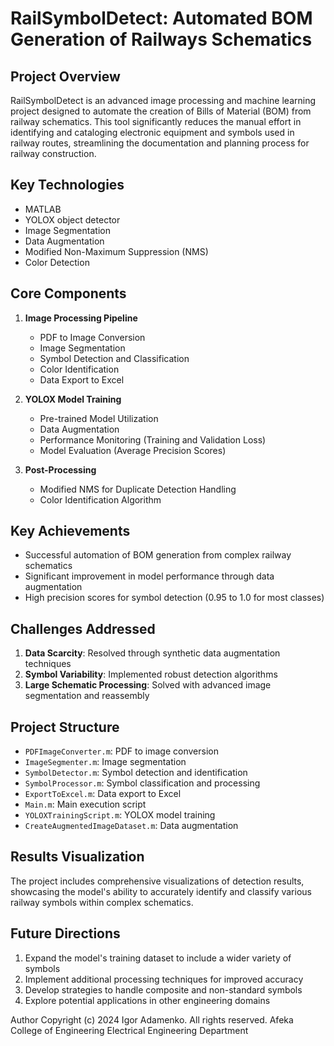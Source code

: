# RailSymbolDetect: Automated BOM Generation of Railways Schematics

## Project Overview

RailSymbolDetect is an advanced image processing and machine learning project designed to automate the creation of Bills of Material (BOM) from railway schematics. This tool significantly reduces the manual effort in identifying and cataloging electronic equipment and symbols used in railway routes, streamlining the documentation and planning process for railway construction.

## Key Technologies

- MATLAB
- YOLOX object detector
- Image Segmentation
- Data Augmentation
- Modified Non-Maximum Suppression (NMS)
- Color Detection

## Core Components

1. **Image Processing Pipeline**
   - PDF to Image Conversion
   - Image Segmentation
   - Symbol Detection and Classification
   - Color Identification
   - Data Export to Excel

2. **YOLOX Model Training**
   - Pre-trained Model Utilization
   - Data Augmentation
   - Performance Monitoring (Training and Validation Loss)
   - Model Evaluation (Average Precision Scores)

3. **Post-Processing**
   - Modified NMS for Duplicate Detection Handling
   - Color Identification Algorithm

## Key Achievements

- Successful automation of BOM generation from complex railway schematics
- Significant improvement in model performance through data augmentation
- High precision scores for symbol detection (0.95 to 1.0 for most classes)

## Challenges Addressed

1. **Data Scarcity**: Resolved through synthetic data augmentation techniques
2. **Symbol Variability**: Implemented robust detection algorithms
3. **Large Schematic Processing**: Solved with advanced image segmentation and reassembly

## Project Structure

- `PDFImageConverter.m`: PDF to image conversion
- `ImageSegmenter.m`: Image segmentation
- `SymbolDetector.m`: Symbol detection and identification
- `SymbolProcessor.m`: Symbol classification and processing
- `ExportToExcel.m`: Data export to Excel
- `Main.m`: Main execution script
- `YOLOXTrainingScript.m`: YOLOX model training
- `CreateAugmentedImageDataset.m`: Data augmentation

## Results Visualization

The project includes comprehensive visualizations of detection results, showcasing the model's ability to accurately identify and classify various railway symbols within complex schematics.

## Future Directions

1. Expand the model's training dataset to include a wider variety of symbols
2. Implement additional processing techniques for improved accuracy
3. Develop strategies to handle composite and non-standard symbols
4. Explore potential applications in other engineering domains

Author
Copyright (c) 2024 Igor Adamenko. All rights reserved. Afeka College of Engineering Electrical Engineering Department
